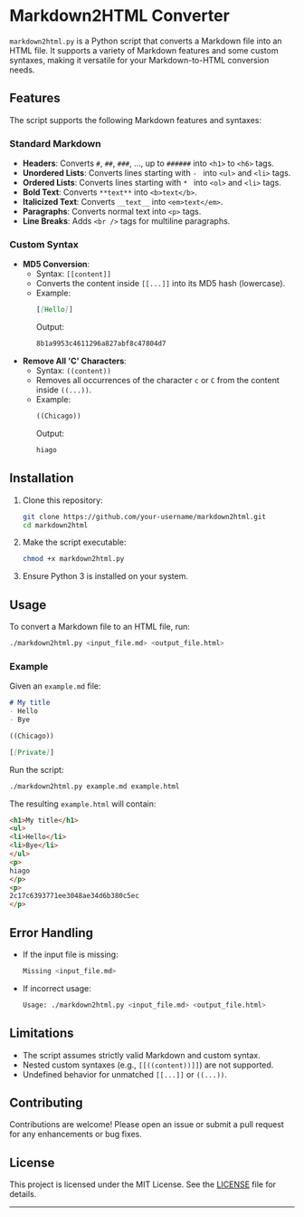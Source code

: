 # Markdown2HTML Converter

`markdown2html.py` is a Python script that converts a Markdown file into an HTML file. It supports a variety of Markdown features and some custom syntaxes, making it versatile for your Markdown-to-HTML conversion needs.

## Features

The script supports the following Markdown features and syntaxes:

### Standard Markdown
- **Headers**: Converts `#`, `##`, `###`, ..., up to `######` into `<h1>` to `<h6>` tags.
- **Unordered Lists**: Converts lines starting with `- ` into `<ul>` and `<li>` tags.
- **Ordered Lists**: Converts lines starting with `* ` into `<ol>` and `<li>` tags.
- **Bold Text**: Converts `**text**` into `<b>text</b>`.
- **Italicized Text**: Converts `__text__` into `<em>text</em>`.
- **Paragraphs**: Converts normal text into `<p>` tags.
- **Line Breaks**: Adds `<br />` tags for multiline paragraphs.

### Custom Syntax
- **MD5 Conversion**:
  - Syntax: `[[content]]`
  - Converts the content inside `[[...]]` into its MD5 hash (lowercase).
  - Example: 
    ```markdown
    [[Hello]]
    ```
    Output:
    ```html
    8b1a9953c4611296a827abf8c47804d7
    ```
- **Remove All 'C' Characters**:
  - Syntax: `((content))`
  - Removes all occurrences of the character `c` or `C` from the content inside `((...))`.
  - Example:
    ```markdown
    ((Chicago))
    ```
    Output:
    ```html
    hiago
    ```

## Installation

1. Clone this repository:
   ```bash
   git clone https://github.com/your-username/markdown2html.git
   cd markdown2html
   ```

2. Make the script executable:
   ```bash
   chmod +x markdown2html.py
   ```

3. Ensure Python 3 is installed on your system.

## Usage

To convert a Markdown file to an HTML file, run:

```bash
./markdown2html.py <input_file.md> <output_file.html>
```

### Example

Given an `example.md` file:

```markdown
# My title
- Hello
- Bye

((Chicago))

[[Private]]
```

Run the script:

```bash
./markdown2html.py example.md example.html
```

The resulting `example.html` will contain:

```html
<h1>My title</h1>
<ul>
<li>Hello</li>
<li>Bye</li>
</ul>
<p>
hiago
</p>
<p>
2c17c6393771ee3048ae34d6b380c5ec
</p>
```

## Error Handling

- If the input file is missing:
  ```bash
  Missing <input_file.md>
  ```
- If incorrect usage:
  ```bash
  Usage: ./markdown2html.py <input_file.md> <output_file.html>
  ```

## Limitations

- The script assumes strictly valid Markdown and custom syntax.
- Nested custom syntaxes (e.g., `[[((content))]]`) are not supported.
- Undefined behavior for unmatched `[[...]]` or `((...))`.

## Contributing

Contributions are welcome! Please open an issue or submit a pull request for any enhancements or bug fixes.

## License

This project is licensed under the MIT License. See the [LICENSE](LICENSE) file for details.

---
